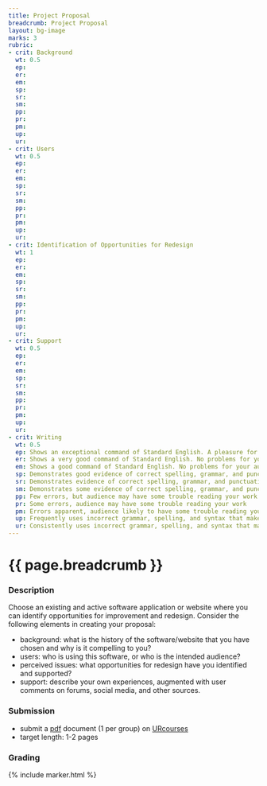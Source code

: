 ```yaml
---
title: Project Proposal
breadcrumb: Project Proposal
layout: bg-image
marks: 3
rubric:
- crit: Background
  wt: 0.5
  ep:
  er:
  em:
  sp:
  sr:
  sm:
  pp:
  pr:
  pm:
  up:
  ur:
- crit: Users
  wt: 0.5
  ep:
  er:
  em:
  sp:
  sr:
  sm:
  pp:
  pr:
  pm:
  up:
  ur:
- crit: Identification of Opportunities for Redesign
  wt: 1
  ep:
  er:
  em:
  sp:
  sr:
  sm:
  pp:
  pr:
  pm:
  up:
  ur:
- crit: Support
  wt: 0.5
  ep:
  er:
  em:
  sp:
  sr:
  sm:
  pp:
  pr:
  pm:
  up:
  ur: 
- crit: Writing
  wt: 0.5
  ep: Shows an exceptional command of Standard English. A pleasure for your audience to read
  er: Shows a very good command of Standard English. No problems for your audience
  em: Shows a good command of Standard English. No problems for your audience
  sp: Demonstrates good evidence of correct spelling, grammar, and punctuation. Audience will have little trouble reading your work
  sr: Demonstrates evidence of correct spelling, grammar, and punctuation. Audience will have little trouble reading your work
  sm: Demonstrates some evidence of correct spelling, grammar, and punctuation. Audience will have little trouble reading your work
  pp: Few errors, but audience may have some trouble reading your work
  pr: Some errors, audience may have some trouble reading your work
  pm: Errors apparent, audience likely to have some trouble reading your work
  up: Frequently uses incorrect grammar, spelling, and syntax that makes it difficult for others to follow
  ur: Consistently uses incorrect grammar, spelling, and syntax that makes it difficult for others to follow
---
```

# {{ page.breadcrumb }}

### Description

Choose an existing and active software application or website where
you can identify opportunities for improvement and redesign.
Consider the following elements in creating your proposal:

* background: what is the history of the software/website that you have chosen
and why is it compelling to you?
* users: who is using this software, or who is the intended audience?
* perceived issues: what opportunities for redesign have you identified and supported?
* support: describe your own experiences, augmented with user comments
on forums, social media, and other sources.

### Submission

* submit a [pdf](https://en.wikipedia.org/wiki/PDF) document (1 per group) on [URcourses](https://urcourses.uregina.ca/course/view.php?id=2084)
* target length: 1-2 pages

### Grading

{% include marker.html %}

